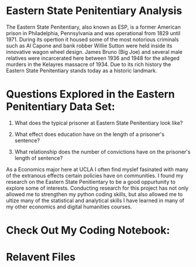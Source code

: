 # Eastern State Penitentiary Analysis 
  
The Eastern State Penitentiary, also known as ESP, is a former American prison in Philadelphia, Pennsylvania and was operational from 1829 until 1971.
During its opertion it housed some of the most notorious criminals such as Al Capone and bank robber Willie Sutton were held inside its innovative wagon wheel design. James Bruno (Big Joe) and several male relatives were incarcerated here between 1936 and 1948 for the alleged murders in the Kelayres massacre of 1934.
Due to its rich history the Eastern State Penitentiary stands today as a historic landmark.


# Questions Explored in the Eastern Penitentiary Data Set:

1. What does the typical prisoner at Eastern State Penitentiary look like?

2. What effect does education have on the length of a prisoner's sentence?

3. What relationship does the number of convictions have on the prisoner's length of sentence?


As a Economics major here at UCLA I often find myslef fasinated with many of the extranous effects certain policies have on communities.
I found my research on the Eastern State Penitientary to be a good oppurtunity to explore some of interests. 
Conducting research for this project has not only allowed me to strengthen my python coding skills, but also allowed me to ultize many of the statistical and analytical skills I have learned in many of my other economics and digital humanities courses.


# Check Out My Coding Notebook:




# Relavent Files

